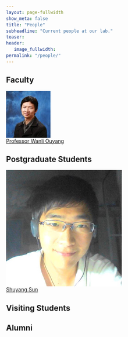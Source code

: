 ```yaml
---
layout: page-fullwidth
show_meta: false
title: "People"
subheadline: "Current people at our lab."
teaser: 
header:
   image_fullwidth: 
permalink: "/people/"
---
```


## Faculty
<div class="row">
	<div class="row">
	  <div class="medium-2 columns"><img src="../images/people/wanli_ouyang.jpeg"></div>
	</div>
	<div class="row">
	  <div class="medium-2 columns"><a href="http://www.ee.cuhk.edu.hk/~wlouyang/">Professor Wanli Ouyang</a></div>
	</div>
</div>

## Postgraduate Students
<div class="row">
	<div class="row">
	  <div class="medium-2 columns"><img src="../images/people/shuyang_sun.png"></div>
	</div>
	<div class="row">
		  <div class="medium-2 columns"><a href="https://kevin-ssy.github.io/">Shuyang Sun</a></div>
	</div>
</div>

## Visiting Students

## Alumni